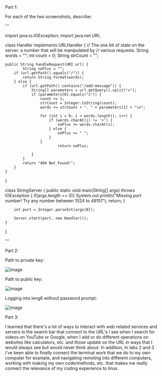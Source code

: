 Part 1: 

For each of the two screenshots, describe:

'''

import java.io.IOException;
import java.net.URI;

class Handler implements URLHandler {
    // The one bit of state on the server: a number that will be manipulated by
    // various requests.
    String words = "";
    int count = 0;
    String strCount = "";

    public String handleRequest(URI url) {
            String noPlus = "";
        if (url.getPath().equals("/")) {
            return String.format(words);
        } else {
            if (url.getPath().contains("/add-message")) {
                String[] parameters = url.getQuery().split("=");
                if (parameters[0].equals("s")) {
                    count += 1;
                    strCount = Integer.toString(count);
                    words += strCount + ". " + parameters[1] + "\n";

                    for (int i = 0; i < words.length(); i++) {
                        if (words.charAt(i) != '+') {
                            noPlus += words.charAt(i);
                        } else {
                            noPlus += " ";
                        }
                    }
                            return noPlus;

                }
            }
            return "404 Not Found!";
        }
    }
}

class StringServer {
    public static void main(String[] args) throws IOException {
        if(args.length == 0){
            System.out.println("Missing port number! Try any number between 1024 to 49151");
            return;
        }

        int port = Integer.parseInt(args[0]);

        Server.start(port, new Handler());
    }
}

'''

Part 2:

Path to private key:

![image](https://github.com/TTVTechTaro/cse15l-lab-reports/assets/46509287/720bb11a-7ddb-40f6-8e36-19a774794181)


Path to public key:

![image](https://github.com/TTVTechTaro/cse15l-lab-reports/assets/46509287/ca2136da-f8ae-4280-b450-85fa2b2ad292)


Logging into ieng6 without password prompt:

![image](https://github.com/TTVTechTaro/cse15l-lab-reports/assets/46509287/9a861a59-2d03-4657-bf9e-1277b33d6c94)


Part 3:

I learned that there's a lot of ways to interact with web related services and servers in the search bar that connect to the URL's I see when I search for videos on YouTube or Google, when I add or do different operations on websites like calculators, etc. and those update on the URL in ways that I would always see but would never think about. In addition, In labs 2 and 3 I've been able to finally connect the terminal work that we do to my own computer for example, and navigating remoting into different computers, working with making my own code/methods, etc. that makes me really connect the relevance of my coding experience to linux.
